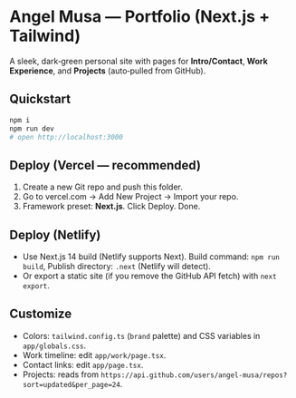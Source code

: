 # Angel Musa — Portfolio (Next.js + Tailwind)

A sleek, dark‑green personal site with pages for **Intro/Contact**, **Work Experience**, and **Projects** (auto‑pulled from GitHub).

## Quickstart

```bash
npm i
npm run dev
# open http://localhost:3000
```

## Deploy (Vercel — recommended)
1. Create a new Git repo and push this folder.
2. Go to vercel.com → Add New Project → Import your repo.
3. Framework preset: **Next.js**. Click Deploy. Done.

## Deploy (Netlify)
- Use Next.js 14 build (Netlify supports Next). Build command: `npm run build`, Publish directory: `.next` (Netlify will detect).
- Or export a static site (if you remove the GitHub API fetch) with `next export`.

## Customize
- Colors: `tailwind.config.ts` (`brand` palette) and CSS variables in `app/globals.css`.
- Work timeline: edit `app/work/page.tsx`.
- Contact links: edit `app/page.tsx`.
- Projects: reads from `https://api.github.com/users/angel-musa/repos?sort=updated&per_page=24`.
